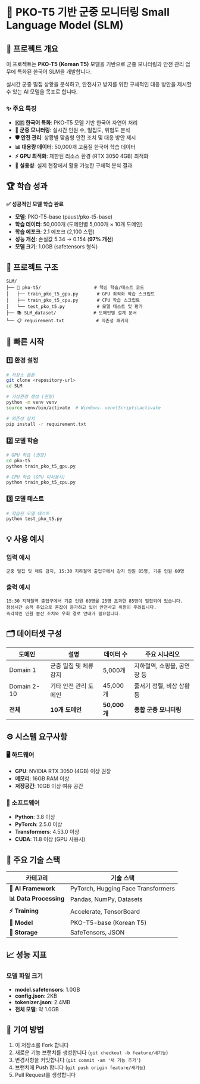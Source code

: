 # 🚀 PKO-T5 기반 군중 모니터링 Small Language Model (SLM)

## 🎯 프로젝트 개요

이 프로젝트는 **PKO-T5 (Korean T5)** 모델을 기반으로 군중 모니터링과 안전 관리 업무에 특화된 한국어 SLM을 개발합니다. 

실시간 군중 밀집 상황을 분석하고, 안전사고 방지를 위한 구체적인 대응 방안을 제시할 수 있는 AI 모델을 목표로 합니다.

### ✨ 주요 특징

- **🇰🇷 한국어 특화**: PKO-T5 모델 기반 한국어 자연어 처리
- **👥 군중 모니터링**: 실시간 인원 수, 밀집도, 위험도 분석
- **🛡️ 안전 관리**: 상황별 맞춤형 안전 조치 및 대응 방안 제시
- **📊 대용량 데이터**: 50,000개 고품질 한국어 학습 데이터
- **⚡ GPU 최적화**: 제한된 리소스 환경 (RTX 3050 4GB) 최적화
- **🎯 실용성**: 실제 현장에서 활용 가능한 구체적 분석 결과

## 🏆 학습 성과

**✅ 성공적인 모델 학습 완료**

- **모델**: PKO-T5-base (paust/pko-t5-base)
- **학습 데이터**: 50,000개 (도메인별 5,000개 × 10개 도메인)
- **학습 에포크**: 2.1 에포크 (2,100 스텝)
- **성능 개선**: 손실값 5.34 → 0.154 (**97% 개선**)
- **모델 크기**: 1.0GB (safetensors 형식)

## 📁 프로젝트 구조

```
SLM/
├── 🤖 pko-t5/                    # 핵심 학습/테스트 코드
│   ├── train_pko_t5_gpu.py       # GPU 최적화 학습 스크립트
│   ├── train_pko_t5_cpu.py       # CPU 학습 스크립트  
│   └── test_pko_t5.py            # 모델 테스트 및 평가
├── 📚 SLM_dataset/              # 도메인별 설계 문서
└── 📋 requirement.txt            # 의존성 패키지
```

## 🚀 빠른 시작

### 1️⃣ 환경 설정

```bash
# 저장소 클론
git clone <repository-url>
cd SLM

# 가상환경 생성 (권장)
python -m venv venv
source venv/bin/activate  # Windows: venv\Scripts\activate

# 의존성 설치
pip install -r requirement.txt
```

### 2️⃣ 모델 학습

```bash
# GPU 학습 (권장)
cd pko-t5
python train_pko_t5_gpu.py

# CPU 학습 (GPU 미사용시)
python train_pko_t5_cpu.py
```

### 3️⃣ 모델 테스트

```bash
# 학습된 모델 테스트
python test_pko_t5.py
```

## 💡 사용 예시

### 입력 예시
```
군중 밀집 및 체류 감지, 15:30 지하철역 출입구에서 감지 인원 85명, 기준 인원 60명
```

### 출력 예시  
```
15:30 지하철역 출입구에서 기준 인원 60명을 25명 초과한 85명이 밀집되어 있습니다. 
점심시간 승객 유입으로 혼잡이 증가하고 있어 안전사고 위험이 우려됩니다. 
즉각적인 인원 분산 조치와 우회 경로 안내가 필요합니다.
```

## 🗂️ 데이터셋 구성

| 도메인 | 설명 | 데이터 수 | 주요 시나리오 |
|--------|------|-----------|---------------|
| Domain 1 | 군중 밀집 및 체류 감지 | 5,000개 | 지하철역, 쇼핑몰, 공연장 등 |
| Domain 2-10 | 기타 안전 관리 도메인 | 45,000개 | 줄서기 정렬, 비상 상황 등 |
| **전체** | **10개 도메인** | **50,000개** | **종합 군중 모니터링** |

## ⚙️ 시스템 요구사항

### 🖥️ 하드웨어
- **GPU**: NVIDIA RTX 3050 (4GB) 이상 권장
- **메모리**: 16GB RAM 이상
- **저장공간**: 10GB 이상 여유 공간

### 🐍 소프트웨어
- **Python**: 3.8 이상
- **PyTorch**: 2.5.0 이상
- **Transformers**: 4.53.0 이상
- **CUDA**: 11.8 이상 (GPU 사용시)

## 🔧 주요 기술 스택

| 카테고리 | 기술 스택 |
|----------|-----------|
| **🤖 AI Framework** | PyTorch, Hugging Face Transformers |
| **📊 Data Processing** | Pandas, NumPy, Datasets |
| **⚡ Training** | Accelerate, TensorBoard |
| **🎯 Model** | PKO-T5-base (Korean T5) |
| **💾 Storage** | SafeTensors, JSON |

## 📈 성능 지표

### 모델 파일 크기
- **model.safetensors**: 1.0GB
- **config.json**: 2KB  
- **tokenizer.json**: 2.4MB
- **전체 모델**: 약 1.0GB

## 🤝 기여 방법

1. 이 저장소를 Fork 합니다
2. 새로운 기능 브랜치를 생성합니다 (`git checkout -b feature/새기능`)
3. 변경사항을 커밋합니다 (`git commit -am '새 기능 추가'`)
4. 브랜치에 Push 합니다 (`git push origin feature/새기능`)
5. Pull Request를 생성합니다
